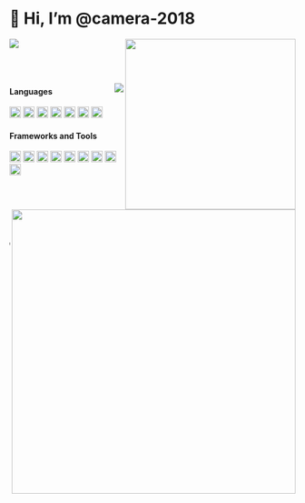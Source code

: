 <h1>👋 Hi, I’m @camera-2018</h1>

<div>
<img style="width: 300px;" src="https://count.getloli.com/get/@:camera-2018" align="right" />
</div>

<img
  src="https://readme-typing-svg.demolab.com?font=Consolas&pause=1000&color=0A75E3&center=true&vCenter=true&width=335&lines=Victory+Supreme+Code"  />

<br/>
<br/>

  <img
    src="https://github-readme-stats-xyxsw.vercel.app/api?username=camera-2018&hide_title=true&hide_border=true&show_icons=trueline_height=21&text_color=fff&icon_color=fff&theme=dark&card_width=495&show_icons=true" align="right"  />




<div>
  <h4>Languages</h4>
  <div>
    <code><img height="20" src="https://cdn.svgporn.com/logos/javascript.svg" alt="javascript" /></code>
    <code><img height="20" src="https://cdn.svgporn.com/logos/typescript-icon.svg" alt="typescript" /></code>
    <code><img height="20" src="https://cdn.svgporn.com/logos/css-3.svg" alt="css" /></code>
    <code><img height="20" src="https://cdn.svgporn.com/logos/html-5.svg" alt="html" /></code>
    <code><img height="20" src="https://cdn.svgporn.com/logos/nodejs-icon.svg" alt="nodejs" /></code>
    <code><img height="20" src="https://cdn.svgporn.com/logos/python.svg" alt="python" /></code>
    <code><img height="20" src="https://cdn.svgporn.com/logos/gopher.svg" alt="go" /></code>
  </div>
</div>

<div>
  <h4>Frameworks and Tools</h4>
  <div>
    <code><img height="20" src="https://cdn.svgporn.com/logos/vue.svg" alt="vue" /></code>
    <code><img height="20" src="https://cdn.svgporn.com/logos/vueuse.svg" alt="vueuse" /></code>
    <code><img height="20" src="https://cdn.svgporn.com/logos/unocss.svg" alt="unocss" /></code>
    <code><img height="20" src="https://cdn.svgporn.com/logos/react.svg" alt="react" /></code>
    <code><img height="20" src="https://cdn.svgporn.com/logos/vercel-icon.svg" alt="vercel" /></code>
    <code><img height="20" src="https://cdn.svgporn.com/logos/nuxt-icon.svg" alt="nuxt" /></code>
    <code><img height="20" src="https://cdn.svgporn.com/logos/git-icon.svg" alt="git" /></code>
    <code><img height="20" src="https://cdn.svgporn.com/logos/visual-studio-code.svg" alt="visual-studio-code" /></code>
    <code><img height="20" src="https://cdn.svgporn.com/logos/vitejs.svg" alt="vite" /></code>
  </div>
</div>


<br/>


<div>
  <img style="width: 500px; height: 500px;" src="https://wakatime.com/share/@xyxsw/baf43608-e008-4d37-a239-bb2ca2b127b9.svg" align="right" />
  <br/>
  <br/>
  <br/>
  <div>
  <pre>
    
  🤓 I am a...
  - HDU student
  - Frontend\Script
  - [DN11-Network](https://dn11.top) team member
  - [IdeaLeap](https://github.com/IdeaLeap) team member
  - I am a fan of anime.
  - NAS storage 24TB hard drive.
  - PT total uploads: 155.8 TiB.

  </pre>
  </div>
</div>





